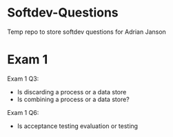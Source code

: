 # Softdev-Questions
Temp repo to store softdev questions for Adrian Janson


# Exam 1

Exam 1 Q3:

- Is discarding a process or a data store
- Is combining a process or a data store?

Exam 1 Q6:
- Is acceptance testing evaluation or testing
